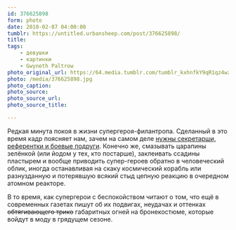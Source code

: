 ```yaml
---
id: 376625898
form: photo
date: 2010-02-07 04:00:00
tumblr: https://untitled.urbansheep.com/post/376625898/
title:
tags:
    - девушки
    - картинки
    - Gwyneth Paltrow
photo_original_url: https://64.media.tumblr.com/tumblr_kxhnfkY9qR1qz4wzio1_r1_500.jpg
photo: /media/376625898.jpg
photo_caption: 
photo_source:
photo_source_url:
photo_source_title:

---
```


<p>Редкая минута покоя в жизни супергероя-филантропа. Сделанный в это время кадр поясняет нам, зачем на самом деле <a href="http://urbansheep.livejournal.com/1647820.html">нужны секретарши, референтки и боевые подруги</a>. Конечно же, смазывать царапины зелёнкой (или йодом у тех, кто постарше), заклеивать ссадины пластырем и вообще приводить супер-героев обратно в человеческий облик, иногда останавливая на скаку космический корабль или разнузданную и потерявшую всякий стыд цепную реакцию в очередном атомном реакторе.</p>

<p>В то время, как супергерои с беспокойством читают о том, что ещё в современных газетах пишут об их подвигах, неудачах и оттенках <strike>обтягивающего трико</strike> габаритных огней на бронекостюме, которые войдут в моду в грядущем сезоне.</p>

